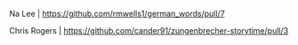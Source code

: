 Na Lee | https://github.com/rmwells1/german_words/pull/7

Chris Rogers | https://github.com/cander91/zungenbrecher-storytime/pull/3
